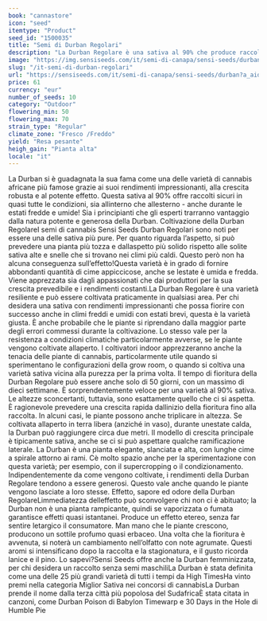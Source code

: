 ```yaml
---
book: "cannastore"
icon: "seed"
itemtype: "Product"
seed_id: "1500035"
title: "Semi di Durban Regolari"
description: "La Durban Regolare è una sativa al 90% che produce raccolti abbondanti ed effetti potenti. Resiste alle estati fredde e umide, è facile da coltivare."
image: "https://img.sensiseeds.com/it/semi-di-canapa/sensi-seeds/durban-image.png"
slug: "/it-semi-di-durban-regolari"
url: "https://sensiseeds.com/it/semi-di-canapa/sensi-seeds/durban?a_aid=cannastore"
price: 61
currency: "eur"
number_of_seeds: 10
category: "Outdoor"
flowering_min: 50
flowering_max: 70
strain_type: "Regular"
climate_zone: "Fresco /Freddo"
yield: "Resa pesante"
heigh_gain: "Pianta alta"
locale: "it"
---
```

La Durban si è guadagnata la sua fama come una delle varietà di cannabis africane più famose grazie ai suoi rendimenti impressionanti, alla crescita robusta e al potente effetto. Questa sativa al 90% offre raccolti sicuri in quasi tutte le condizioni, sia allinterno che allesterno - anche durante le estati fredde e umide! Sia i principianti che gli esperti trarranno vantaggio dalla natura potente e generosa della Durban. Coltivazione della Durban RegolareI semi di cannabis Sensi Seeds Durban Regolari sono noti per essere una delle sativa più pure. Per quanto riguarda l’aspetto, si può prevedere una pianta più tozza e dallaspetto più solido rispetto alle solite sativa alte e snelle che si trovano nei climi più caldi. Questo però non ha alcuna conseguenza sull’effetto!Questa varietà è in grado di fornire abbondanti quantità di cime appiccicose, anche se lestate è umida e fredda. Viene apprezzata sia dagli appassionati che dai produttori per la sua crescita prevedibile e i rendimenti costanti.La Durban Regolare è una varietà resiliente e può essere coltivata praticamente in qualsiasi area. Per chi desidera una sativa con rendimenti impressionanti che possa fiorire con successo anche in climi freddi e umidi con estati brevi, questa è la varietà giusta. È anche probabile che le piante si riprendano dalla maggior parte degli errori commessi durante la coltivazione. Lo stesso vale per la resistenza a condizioni climatiche particolarmente avverse, se le piante vengono coltivate allaperto. I coltivatori indoor apprezzeranno anche la tenacia delle piante di cannabis, particolarmente utile quando si sperimentano le configurazioni della grow room, o quando si coltiva una varietà sativa vicina alla purezza per la prima volta. Il tempo di fioritura della Durban Regolare può essere anche solo di 50 giorni, con un massimo di dieci settimane. È sorprendentemente veloce per una varietà al 90% sativa. Le altezze sconcertanti, tuttavia, sono esattamente quello che ci si aspetta. È ragionevole prevedere una crescita rapida dallinizio della fioritura fino alla raccolta. In alcuni casi, le piante possono anche triplicare in altezza. Se coltivata allaperto in terra libera (anziché in vaso), durante unestate calda, la Durban può raggiungere circa due metri. Il modello di crescita principale è tipicamente sativa, anche se ci si può aspettare qualche ramificazione laterale. La Durban è una pianta elegante, slanciata e alta, con lunghe cime a spirale attorno ai rami. Cè molto spazio anche per la sperimentazione con questa varietà; per esempio, con il supercropping o il condizionamento. Indipendentemente da come vengono coltivate, i rendimenti della Durban Regolare tendono a essere generosi. Questo vale anche quando le piante vengono lasciate a loro stesse. Effetto, sapore ed odore della Durban RegolareLimmediatezza delleffetto può sconvolgere chi non ci è abituato; la Durban non è una pianta rampicante, quindi se vaporizzata o fumata garantisce effetti quasi istantanei. Produce un effetto etereo, senza far sentire letargico il consumatore. Man mano che le piante crescono, producono un sottile profumo quasi erbaceo. Una volta che la fioritura è avvenuta, si noterà un cambiamento nell’olfatto con note agrumate. Questi aromi si intensificano dopo la raccolta e la stagionatura, e il gusto ricorda lanice e il pino. Lo sapevi?Sensi Seeds offre anche la Durban femminizzata, per chi desidera un raccolto senza semi maschiliLa Durban è stata definita come una delle 25 più grandi varietà di tutti i tempi da High TimesHa vinto premi nella categoria Miglior Sativa nei concorsi di cannabisLa Durban prende il nome dalla terza città più popolosa del SudafricaÈ stata citata in canzoni, come Durban Poison di Babylon Timewarp e 30 Days in the Hole di Humble Pie

